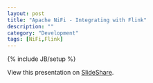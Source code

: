 ```yaml
---
layout: post
title: "Apache NiFi - Integrating with Flink"
description: ""
category: "Development"
tags: [NiFi,Flink]
---
```

{% include JB/setup %}

View this presentation on [SlideShare](http://www.slideshare.net/BryanBende/integrating-nifi-and-flink).
